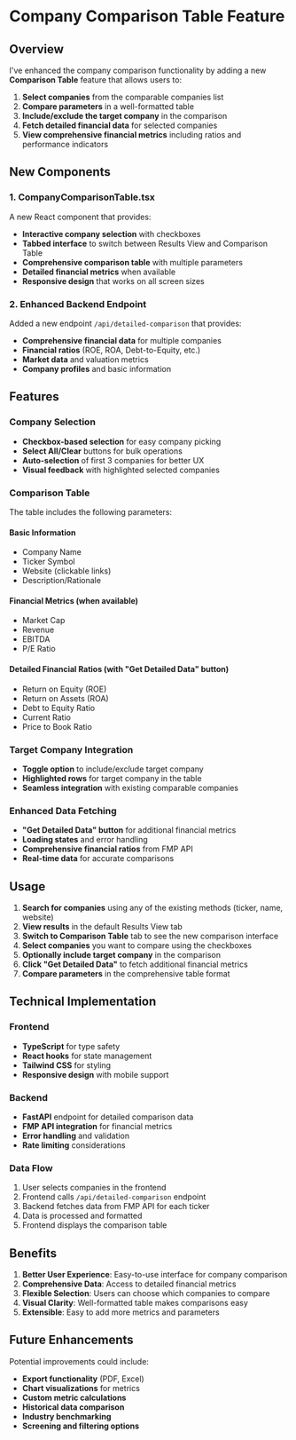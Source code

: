 # Company Comparison Table Feature

## Overview

I've enhanced the company comparison functionality by adding a new **Comparison Table** feature that allows users to:

1. **Select companies** from the comparable companies list
2. **Compare parameters** in a well-formatted table
3. **Include/exclude the target company** in the comparison
4. **Fetch detailed financial data** for selected companies
5. **View comprehensive financial metrics** including ratios and performance indicators

## New Components

### 1. CompanyComparisonTable.tsx

A new React component that provides:

- **Interactive company selection** with checkboxes
- **Tabbed interface** to switch between Results View and Comparison Table
- **Comprehensive comparison table** with multiple parameters
- **Detailed financial metrics** when available
- **Responsive design** that works on all screen sizes

### 2. Enhanced Backend Endpoint

Added a new endpoint `/api/detailed-comparison` that provides:

- **Comprehensive financial data** for multiple companies
- **Financial ratios** (ROE, ROA, Debt-to-Equity, etc.)
- **Market data** and valuation metrics
- **Company profiles** and basic information

## Features

### Company Selection

- **Checkbox-based selection** for easy company picking
- **Select All/Clear** buttons for bulk operations
- **Auto-selection** of first 3 companies for better UX
- **Visual feedback** with highlighted selected companies

### Comparison Table

The table includes the following parameters:

#### Basic Information

- Company Name
- Ticker Symbol
- Website (clickable links)
- Description/Rationale

#### Financial Metrics (when available)

- Market Cap
- Revenue
- EBITDA
- P/E Ratio

#### Detailed Financial Ratios (with "Get Detailed Data" button)

- Return on Equity (ROE)
- Return on Assets (ROA)
- Debt to Equity Ratio
- Current Ratio
- Price to Book Ratio

### Target Company Integration

- **Toggle option** to include/exclude target company
- **Highlighted rows** for target company in the table
- **Seamless integration** with existing comparable companies

### Enhanced Data Fetching

- **"Get Detailed Data" button** for additional financial metrics
- **Loading states** and error handling
- **Comprehensive financial ratios** from FMP API
- **Real-time data** for accurate comparisons

## Usage

1. **Search for companies** using any of the existing methods (ticker, name, website)
2. **View results** in the default Results View tab
3. **Switch to Comparison Table** tab to see the new comparison interface
4. **Select companies** you want to compare using the checkboxes
5. **Optionally include target company** in the comparison
6. **Click "Get Detailed Data"** to fetch additional financial metrics
7. **Compare parameters** in the comprehensive table format

## Technical Implementation

### Frontend

- **TypeScript** for type safety
- **React hooks** for state management
- **Tailwind CSS** for styling
- **Responsive design** with mobile support

### Backend

- **FastAPI** endpoint for detailed comparison data
- **FMP API integration** for financial metrics
- **Error handling** and validation
- **Rate limiting** considerations

### Data Flow

1. User selects companies in the frontend
2. Frontend calls `/api/detailed-comparison` endpoint
3. Backend fetches data from FMP API for each ticker
4. Data is processed and formatted
5. Frontend displays the comparison table

## Benefits

1. **Better User Experience**: Easy-to-use interface for company comparison
2. **Comprehensive Data**: Access to detailed financial metrics
3. **Flexible Selection**: Users can choose which companies to compare
4. **Visual Clarity**: Well-formatted table makes comparisons easy
5. **Extensible**: Easy to add more metrics and parameters

## Future Enhancements

Potential improvements could include:

- **Export functionality** (PDF, Excel)
- **Chart visualizations** for metrics
- **Custom metric calculations**
- **Historical data comparison**
- **Industry benchmarking**
- **Screening and filtering options**
